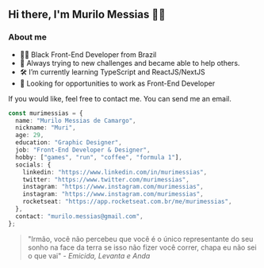 ## Hi there, I'm Murilo Messias 👋🏾

### About me

- ✊🏾 Black Front-End Developer from Brazil
- 🏅 Always trying to new challenges and became able to help others.
- 🛠️ I’m currently learning TypeScript and ReactJS/NextJS
- 🔎 Looking for opportunities to work as Front-End Developer

If you would like, feel free to contact me. You can send me an email.

```ts
const murimessias = {
  name: "Murilo Messias de Camargo",
  nickname: "Muri",
  age: 29,
  education: "Graphic Designer",
  job: "Front-End Developer & Designer",
  hobby: ["games", "run", "coffee", "formula 1"],
  socials: {
    linkedin: "https://www.linkedin.com/in/murimessias",
    twitter: "https://www.twitter.com/murimessias",
    instagram: "https://www.instagram.com/murimessias",
    instagram: "https://www.instagram.com/murimessias",
    rocketseat: "https://app.rocketseat.com.br/me/murimessias",
  },
  contact: "murilo.messias@gmail.com",
};
```

> "Irmão, você não percebeu que você é o único representante do seu sonho na face da terra se isso não fizer você correr, chapa eu não sei o que vai" - _Emicida, Levanta e Anda_
